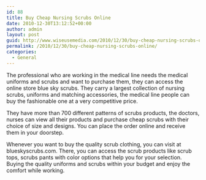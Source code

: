 ```yaml
---
id: 88
title: Buy Cheap Nursing Scrubs Online
date: 2010-12-30T13:12:52+00:00
author: admin
layout: post
guid: http://www.wiseusemedia.com/2010/12/30/buy-cheap-nursing-scrubs-online/
permalink: /2010/12/30/buy-cheap-nursing-scrubs-online/
categories:
  - General
---
```

The professional who are working in the medical line needs the medical uniforms and scrubs and want to purchase them, they can access the online store blue sky scrubs. They carry a largest collection of nursing scrubs, uniforms and matching accessories, the medical line people can buy the fashionable one at a very competitive price. 

They have more than 700 different patterns of scrubs products, the doctors, nurses can view all their products and purchase cheap scrubs with their choice of size and designs. You can place the order online and receive them in your doorstep. 

Whenever you want to buy the quality scrub clothing, you can visit at blueskyscrubs.com. There, you can access the scrub products like scrub tops, scrubs pants with color options that help you for your selection. Buying the quality uniforms and scrubs within your budget and enjoy the comfort while working.